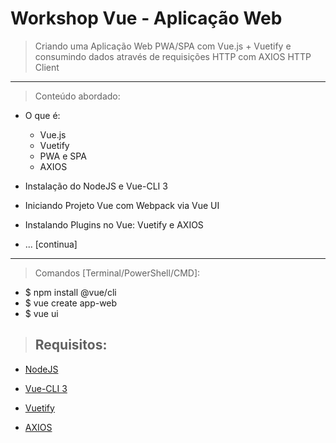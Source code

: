 # Workshop Vue - Aplicação Web

> Criando uma Aplicação Web PWA/SPA com Vue.js + Vuetify e consumindo dados através de requisições HTTP com AXIOS HTTP Client

_________________________________________

> Conteúdo abordado:

- O que é:
    - Vue.js
    - Vuetify
    - PWA e SPA
    - AXIOS
      
- Instalação do NodeJS e Vue-CLI 3
- Iniciando Projeto Vue com Webpack via Vue UI 
- Instalando Plugins no Vue: Vuetify e AXIOS
- ... [continua]

_________________________________________

> Comandos [Terminal/PowerShell/CMD]:

- $ npm install @vue/cli
- $ vue create app-web
- $ vue ui

> ## Requisitos:

- [NodeJS](https://nodejs.org/en/)

- [Vue-CLI 3](https://cli.vuejs.org/guide/)

- [Vuetify](https://vuetifyjs.com/pt-BR/getting-started/quick-start)

- [AXIOS](https://github.com/axios/axios)
